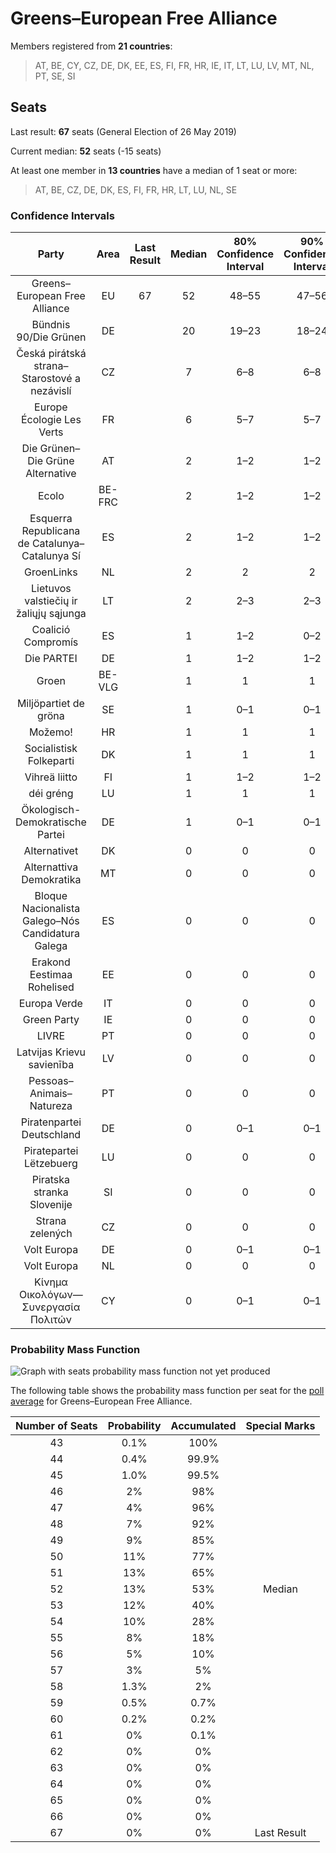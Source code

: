 # Greens–European Free Alliance

Members registered from **21 countries**:

> AT, BE, CY, CZ, DE, DK, EE, ES, FI, FR, HR, IE, IT, LT, LU, LV, MT, NL, PT, SE, SI

## Seats

Last result: **67** seats (General Election of 26 May 2019)

Current median: **52** seats (-15 seats)

At least one member in **13 countries** have a median of 1 seat or more:

> AT, BE, CZ, DE, DK, ES, FI, FR, HR, LT, LU, NL, SE

### Confidence Intervals

| Party | Area | Last Result | Median | 80% Confidence Interval | 90% Confidence Interval | 95% Confidence Interval | 99% Confidence Interval |
|:-----:|:----:|:-----------:|:------:|:-----------------------:|:-----------------------:|:-----------------------:|:-----------------------:|
| Greens–European Free Alliance | EU | 67 | 52 | 48–55 | 47–56 | 46–57 | 44–59 |
| Bündnis 90/Die Grünen | DE | | 20 | 19–23 | 18–24 | 18–24 | 18–25 |
| Česká pirátská strana–Starostové a nezávislí | CZ | | 7 | 6–8 | 6–8 | 6–9 | 6–9 |
| Europe Écologie Les Verts | FR | | 6 | 5–7 | 5–7 | 4–7 | 4–8 |
| Die Grünen–Die Grüne Alternative | AT | | 2 | 1–2 | 1–2 | 1–2 | 1–3 |
| Ecolo | BE-FRC | | 2 | 1–2 | 1–2 | 1–2 | 1–2 |
| Esquerra Republicana de Catalunya–Catalunya Sí | ES | | 2 | 1–2 | 1–2 | 1–2 | 1–3 |
| GroenLinks | NL | | 2 | 2 | 2 | 2 | 2 |
| Lietuvos valstiečių ir žaliųjų sąjunga | LT | | 2 | 2–3 | 2–3 | 2–3 | 2–3 |
| Coalició Compromís | ES | | 1 | 1–2 | 0–2 | 0–2 | 0–2 |
| Die PARTEI | DE | | 1 | 1–2 | 1–2 | 0–2 | 0–2 |
| Groen | BE-VLG | | 1 | 1 | 1 | 1 | 0–1 |
| Miljöpartiet de gröna | SE | | 1 | 0–1 | 0–1 | 0–1 | 0–1 |
| Možemo! | HR | | 1 | 1 | 1 | 1–2 | 1–2 |
| Socialistisk Folkeparti | DK | | 1 | 1 | 1 | 1 | 1 |
| Vihreä liitto | FI | | 1 | 1–2 | 1–2 | 1–2 | 1–2 |
| déi gréng | LU | | 1 | 1 | 1 | 1 | 0–1 |
| Ökologisch-Demokratische Partei | DE | | 1 | 0–1 | 0–1 | 0–1 | 0–1 |
| Alternativet | DK | | 0 | 0 | 0 | 0 | 0 |
| Alternattiva Demokratika | MT | | 0 | 0 | 0 | 0 | 0 |
| Bloque Nacionalista Galego–Nós Candidatura Galega | ES | | 0 | 0 | 0 | 0 | 0 |
| Erakond Eestimaa Rohelised | EE | | 0 | 0 | 0 | 0 | 0 |
| Europa Verde | IT | | 0 | 0 | 0 | 0 | 0 |
| Green Party | IE | | 0 | 0 | 0 | 0 | 0 |
| LIVRE | PT | | 0 | 0 | 0 | 0 | 0 |
| Latvijas Krievu savienība | LV | | 0 | 0 | 0 | 0 | 0 |
| Pessoas–Animais–Natureza | PT | | 0 | 0 | 0 | 0–1 | 0–1 |
| Piratenpartei Deutschland | DE | | 0 | 0–1 | 0–1 | 0–1 | 0–1 |
| Piratepartei Lëtzebuerg | LU | | 0 | 0 | 0 | 0 | 0 |
| Piratska stranka Slovenije | SI | | 0 | 0 | 0 | 0 | 0 |
| Strana zelených | CZ | | 0 | 0 | 0 | 0 | 0 |
| Volt Europa | DE | | 0 | 0–1 | 0–1 | 0–1 | 0–1 |
| Volt Europa | NL | | 0 | 0 | 0 | 0 | 0 |
| Κίνημα Οικολόγων—Συνεργασία Πολιτών | CY | | 0 | 0–1 | 0–1 | 0–1 | 0–1 |

### Probability Mass Function

![Graph with seats probability mass function not yet produced](average-2021-04-30-seats-pmf-greens–europeanfreealliance.png "Seats Probability Mass Function")

The following table shows the probability mass function per seat for the [poll average](average-2021-04-30.html) for Greens–European Free Alliance.

| Number of Seats | Probability | Accumulated | Special Marks |
|:---------------:|:-----------:|:-----------:|:-------------:|
| 43 | 0.1% | 100% |  |
| 44 | 0.4% | 99.9% |  |
| 45 | 1.0% | 99.5% |  |
| 46 | 2% | 98% |  |
| 47 | 4% | 96% |  |
| 48 | 7% | 92% |  |
| 49 | 9% | 85% |  |
| 50 | 11% | 77% |  |
| 51 | 13% | 65% |  |
| 52 | 13% | 53% | Median |
| 53 | 12% | 40% |  |
| 54 | 10% | 28% |  |
| 55 | 8% | 18% |  |
| 56 | 5% | 10% |  |
| 57 | 3% | 5% |  |
| 58 | 1.3% | 2% |  |
| 59 | 0.5% | 0.7% |  |
| 60 | 0.2% | 0.2% |  |
| 61 | 0% | 0.1% |  |
| 62 | 0% | 0% |  |
| 63 | 0% | 0% |  |
| 64 | 0% | 0% |  |
| 65 | 0% | 0% |  |
| 66 | 0% | 0% |  |
| 67 | 0% | 0% | Last Result |


